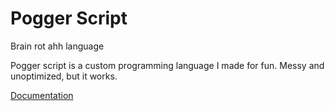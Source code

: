 # Pogger Script
Brain rot ahh language

Pogger script is a custom programming language I made for fun. Messy and unoptimized, but it works.

[Documentation](.docs/README.md)